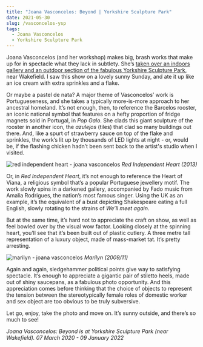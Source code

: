```yaml
---
title: "Joana Vasconcelos: Beyond | Yorkshire Sculpture Park"
date: 2021-05-30
slug: /vasconcelos-ysp
tags:
  - Joana Vasconcelos
  - Yorkshire Sculpture Park
---
```


Joana Vasconcelos (and her workshop) makes big, brash works that make up for in spectacle what they lack in subtlety. She’s [taken over an indoors gallery and an outdoor section of the fabulous Yorkshire Sculpture Park](https://ysp.org.uk/exhibitions/joanavasconcelos), near Wakefield. I saw this show on a lovely sunny Sunday, and ate it up like an ice cream with extra sprinkles and a flake.

Or maybe a pastel de nata? A major theme of Vasconcelos’ work is Portugueseness, and she takes a typically more-is-more approach to her ancestral homeland. It’s not enough, then, to reference the Barcelos rooster, an iconic national symbol that features on a hefty proportion of fridge magnets sold in Portugal, in *Pop Galo*. She clads this giant sculpture of the rooster in another icon, the *azulejos* (tiles) that clad so many buildings out there. And, like a spurt of strawberry sauce on top of the flake and sprinkles, the work’s lit up by thousands of LED lights at night - or, would be, if the flashing chicken hadn’t been sent back to the artist's studio when I visited.

![red independent heart - joana vasconcelos](/vasconcelos-ysp-2.png)
*Red Independent Heart (2013)*

Or, in *Red Independent Heart*, it’s not enough to reference the Heart of Viana, a religious symbol that’s a popular Portuguese jewellery motif. The work slowly spins in a darkened gallery, accompanied by Fado music from Amalia Rodrigues, the nation’s most famous singer. Using the UK as an example, it’s the equivalent of a bust depicting Shakespeare eating a full English, slowly rotating to the strains of *We’ll meet again*.

But at the same time, it’s hard not to appreciate the craft on show, as well as feel bowled over by the visual wow factor. Looking closely at the spinning heart, you’ll see that it’s been built out of plastic cutlery. A three metre tall representation of a luxury object, made of mass-market tat. It’s pretty arresting.

![marilyn - joana vasconcelos](/vasconcelos-ysp-1.png)
*Marilyn (2009/11)*

Again and again, sledgehammer political points give way to satisfying spectacle. It’s enough to appreciate a gigantic pair of stiletto heels, made out of shiny saucepans, as a fabulous photo opportunity. And this appreciation comes before thinking that the choice of objects to represent the tension between the stereotypically female roles of domestic worker and sex object are too obvious to be truly subversive.

Let go, enjoy, take the photo and move on. It’s sunny outside, and there’s so much to see!

*Joana Vasconcelos: Beyond is at Yorkshire Sculpture Park (near Wakefield). 07 March 2020 - 09 January 2022*
